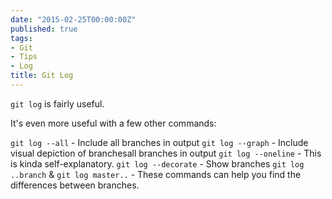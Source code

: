 ```yaml
---
date: "2015-02-25T00:00:00Z"
published: true
tags:
- Git
- Tips
- Log
title: Git Log
---
```


`git log` is fairly useful.

It's even more useful with a few other commands:

`git log --all`    - Include all branches in output
`git log --graph`    - Include visual depiction of branchesall branches in output
`git log --oneline`    - This is kinda self-explanatory.
`git log --decorate`    - Show branches
`git log ..branch` & `git log master..`   - These commands can help you find the differences between branches.
